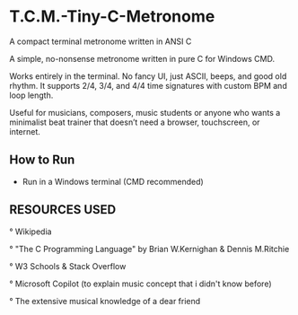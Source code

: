 # T.C.M.-Tiny-C-Metronome
A compact terminal metronome written in ANSI C

A simple, no-nonsense metronome written in pure C for Windows CMD.

Works entirely in the terminal. No fancy UI, just ASCII, beeps, and good old rhythm. It supports 2/4, 3/4, and 4/4 time signatures with custom BPM and loop length.

Useful for musicians, composers, music students or anyone who wants a minimalist beat trainer that doesn’t need a browser, touchscreen, or internet.



## How to Run

- Run in a Windows terminal (CMD recommended)


## RESOURCES USED

° Wikipedia

° "The C Programming Language" by Brian W.Kernighan & Dennis M.Ritchie

° W3 Schools & Stack Overflow

° Microsoft Copilot (to explain music concept that i didn't know before)

° The extensive musical knowledge of a dear friend

